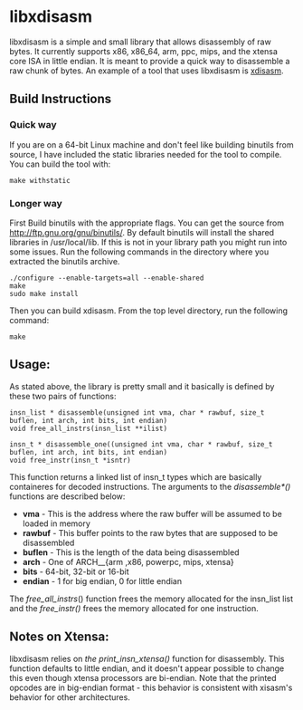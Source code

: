 libxdisasm
==========

libxdisasm is a simple and small library that allows disassembly of raw bytes. It currently supports x86, x86_64, arm, ppc, mips, and the xtensa core ISA in little endian. It is meant to provide a quick way to disassemble a raw chunk of bytes. An example of a tool that uses libxdisasm is [xdisasm](http://github.com/acama/xdisasm).

Build Instructions
------------------
### Quick way
If you are on a 64-bit Linux machine and don't feel like building binutils from source, I have included the static libraries needed for the tool to compile. You can build the tool with:
```
make withstatic
```
### Longer way
First Build binutils with the appropriate flags. You can get the source from http://ftp.gnu.org/gnu/binutils/. By default binutils will install the shared libraries in /usr/local/lib. If this is not in your library path you might run into some issues. Run the following commands in the directory where you extracted the binutils archive.
```
./configure --enable-targets=all --enable-shared
make
sudo make install
```
Then you can build xdisasm. From the top level directory, run the following command:
```
make
```

Usage:
------
As stated above, the library is pretty small and it basically is defined by these two pairs of functions:
```
insn_list * disassemble(unsigned int vma, char * rawbuf, size_t buflen, int arch, int bits, int endian)
void free_all_instrs(insn_list **ilist)

insn_t * disassemble_one((unsigned int vma, char * rawbuf, size_t buflen, int arch, int bits, int endian)
void free_instr(insn_t *isntr)
```
This function returns a linked list of insn_t types which are basically containeres for decoded instructions. The arguments to the _disassemble*()_ functions are described below:
* __vma__ - This is the address where the raw buffer will be assumed to be loaded in memory
* __rawbuf__ - This buffer points to the raw bytes that are supposed to be disassembled
* __buflen__ - This is the length of the data being disassembled
* __arch__ - One of ARCH__{arm ,x86, powerpc, mips, xtensa}
* __bits__ - 64-bit, 32-bit or 16-bit
* **endian** - 1 for big endian, 0 for little endian

The _free_all_instrs_() function frees the memory allocated for the insn_list list and the _free_instr()_ frees the memory allocated for one instruction.


Notes on Xtensa:
----------------
libxdisasm relies on _the print_insn_xtensa()_ function for disassembly.  This function defaults to little endian, and it doesn't appear possible to change this even though xtensa processors are bi-endian.  Note that the printed opcodes are in big-endian format - this behavior is consistent with xisasm's behavior for other architectures.
